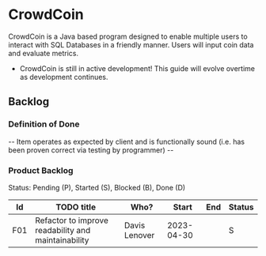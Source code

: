 # CrowdCoin
CrowdCoin is a Java based program designed to enable multiple users to interact with SQL Databases in a friendly manner. Users will input coin data and evaluate metrics.
- CrowdCoin is still in active development! This guide will evolve overtime as development continues.

## Backlog

### Definition of Done

-- Item operates as expected by client and is functionally sound (i.e. has been proven correct via testing by programmer) --

### Product Backlog
Status: Pending (P), Started (S), Blocked (B), Done (D)

| Id | TODO title                                                                                                                         | Who?               | Start      | End | Status |
|:--:|------------------------------------------------------------------------------------------------------------------------------------|--------------------|------------|-----|--------|
| F01 | Refactor to improve readability and maintainability                                                                                | Davis Lenover      | 2023-04-30 |     | S      |
